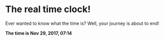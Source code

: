 # The real time clock!

Ever wanted to know what the time is? Well, your journey is about to end!

**The time is Nov 29, 2017, 07:14**